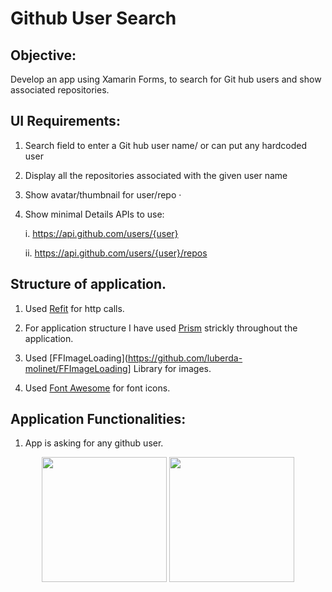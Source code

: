 # Github User Search

## Objective:
Develop an app using Xamarin Forms, to search for Git hub users and show associated repositories. 

## UI Requirements:

1. Search field to enter a Git hub user name/ or can put any hardcoded user 

2. Display all the repositories associated with the given user name  

3. Show avatar/thumbnail for user/repo · 

4. Show minimal Details APIs to use: 

    i. https://api.github.com/users/{user}
  
    ii. https://api.github.com/users/{user}/repos
    

## Structure of application. 


1. Used [Refit](https://github.com/reactiveui/refit) for http calls.

2. For application structure I have used [Prism](https://github.com/PrismLibrary/Prism) strickly throughout the application. 

3. Used [FFImageLoading](https://github.com/luberda-molinet/FFImageLoading] Library for images. 

4. Used [Font Awesome](https://fontawesome.com/) for font icons. 


## Application Functionalities:


1. App is asking for any github user. 

<div style="text-align:center" >
    <image src="Screenshoots/IOS/2020-04-22_11-51-55-PM.png" width="200"/>
    <image src="Screenshoots/Android/Screenshot_1587592030.png" width="200" />
</div>

